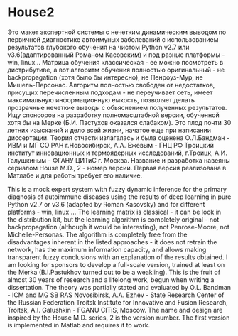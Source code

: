 # House2

Это макет экспертной системы с нечетким динамическим выводом по первичной диагностике автоимуных 
заболеваний с использованием результатов глубокого обучения на чистом Python v2.7 или v3.6(адаптированный Романом Касовским) и под разные платформы - win, linux... 
Матрица обучения классическая - ее можно посмотреть в дистрибутиве, а вот алгоритм обучения полностью оригинальный - не backpropagation (хотя было бы интересно), не Пенроуз-Мур, не Мишель-Персонас. Алгоритм полностью свободен от недостатков, присущих перечисленным подходам - не переучивает сеть, имеет максимальную информационную емкость, позволяет делать прозрачные нечеткие выводы с обьяснением полученных результатов.
Ищу спонсоров на разработку полномасштабной версии, обученной хотя бы на Мерке (Б.И. Пастухов оказался слабаком). Это плод почти 30 летних изысканий и дело всей жизни, начатое еще при написании диссертации. Теория отчасти излагалась и была оценена О.Л.Бандман - ИВМ и МГ СО РАН г.Новосибирск, 
А.А. Ежевым - ГНЦ РФ Троицкий институт инновационных и термоядерных исследований, г.Троицк, А.И. Галушкиным -  ФГАНУ ЦИТиС г. Москва.
Название и разработка навеяны сериалом House M.D., 2 - номер версии. 
Первая версия реализована в Матлабе и для работы требует его наличие.







This is a mock expert system with fuzzy dynamic inference for the primary diagnosis of autoimmune diseases using the results of deep learning in pure Python v2.7 or v3.6 (adapted by Roman Kasovsky) and for different platforms - win, linux ... The learning matrix is ​​classical - it can be look in the distribution kit, but the learning algorithm is completely original - not backpropagation (although it would be interesting), not Penrose-Moore, not Michelle-Personas. The algorithm is completely free from the disadvantages inherent in the listed approaches - it does not retrain the network, has the maximum information capacity, and allows making transparent fuzzy conclusions with an explanation of the results obtained. I am looking for sponsors to develop a full-scale version, trained at least on the Merka (B.I.Pastukhov turned out to be a weakling). This is the fruit of almost 30 years of research and a lifelong work, begun when writing a dissertation. The theory was partially stated and evaluated by O.L. Bandman - ICM and MG SB RAS Novosibirsk, A.A. Ezhev - State Research Center of the Russian Federation Troitsk Institute for Innovative and Fusion Research, Troitsk, A.I. Galushkin - FGANU CITiS, Moscow. The name and design are inspired by the House M.D. series, 2 is the version number. The first version is implemented in Matlab and requires it to work.
